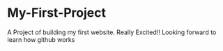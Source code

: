 # My-First-Project
A Project of building my first website. Really Excited!!
Looking forward to learn how github works
